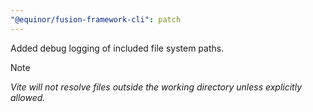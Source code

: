 ```yaml
---
"@equinor/fusion-framework-cli": patch
---
```


Added debug logging of included file system paths.  

> [!Note] 
> _Vite will not resolve files outside the working directory unless explicitly allowed._

